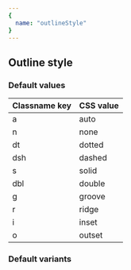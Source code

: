 ```yaml
---
{
  name: "outlineStyle"
}
---
```


## Outline style

### Default values
<!-- defaults.values.start -->
|Classname key|CSS value|
|-------------|---------|
|a            |auto     |
|n            |none     |
|dt           |dotted   |
|dsh          |dashed   |
|s            |solid    |
|dbl          |double   |
|g            |groove   |
|r            |ridge    |
|i            |inset    |
|o            |outset   |

<!-- defaults.values.end -->


### Default variants
<!-- defaults.variants.start -->

<!-- defaults.variants.end -->
